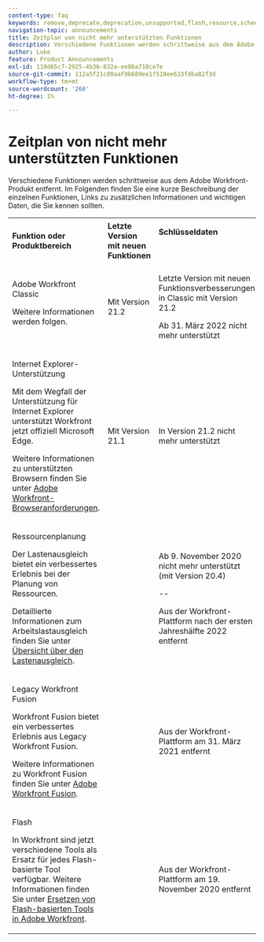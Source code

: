 ```yaml
---
content-type: faq
keywords: remove,deprecate,deprecation,unsupported,flash,resource,scheduling
navigation-topic: announcements
title: Zeitplan von nicht mehr unterstützten Funktionen
description: Verschiedene Funktionen werden schrittweise aus dem Adobe Workfront-Produkt entfernt. Im Folgenden finden Sie eine kurze Beschreibung der einzelnen Funktionen, Links zu zusätzlichen Informationen und wichtigen Daten, die Sie kennen sollten.
author: Luke
feature: Product Announcements
exl-id: 119d65c7-2925-4b36-832a-ee06a718ce7e
source-git-commit: 112a5f21c80aaf9b689ee1f518ee633fdba82f3d
workflow-type: tm+mt
source-wordcount: '260'
ht-degree: 1%

---
```


# Zeitplan von nicht mehr unterstützten Funktionen

Verschiedene Funktionen werden schrittweise aus dem Adobe Workfront-Produkt entfernt. Im Folgenden finden Sie eine kurze Beschreibung der einzelnen Funktionen, Links zu zusätzlichen Informationen und wichtigen Daten, die Sie kennen sollten.

<table style="table-layout:auto"> 
 <col> 
 <col data-mc-conditions=""> 
 <col> 
 <tbody> 
  <tr> 
   <td><b>Funktion oder Produktbereich</b></td> 
   <td><strong>Letzte Version mit neuen Funktionen</strong> </td> 
   <td> <p rowspan="2"><strong>Schlüsseldaten</strong> </p> <p rowspan="2"> </p> </td> 
  </tr> 
  <tr data-mc-conditions=""> 
   <td>Adobe Workfront Classic <p style="font-weight: normal;">Weitere Informationen werden folgen.</p> </td> 
   <td>Mit Version 21.2</td> 
   <td> <p>Letzte Version mit neuen Funktionsverbesserungen in Classic mit Version 21.2</p> <p>Ab 31. März 2022 nicht mehr unterstützt</p> </td> 
  </tr> 
  <tr data-mc-conditions=""> 
   <td> <p>Internet Explorer-Unterstützung</p> <p>Mit dem Wegfall der Unterstützung für Internet Explorer unterstützt Workfront jetzt offiziell Microsoft Edge. </p> <p>Weitere Informationen zu unterstützten Browsern finden Sie unter <a href="../../workfront-basics/workfront-browser-requirements.md" class="MCXref xref">Adobe Workfront-Browseranforderungen</a>.</p> </td> 
   <td>Mit Version 21.1</td> 
   <td>In Version 21.2 nicht mehr unterstützt</td> 
  </tr> 
  <tr> 
   <td> <p>Ressourcenplanung</p> <p>Der Lastenausgleich bietet ein verbessertes Erlebnis bei der Planung von Ressourcen.</p> <p>Detaillierte Informationen zum Arbeitslastausgleich finden Sie unter <a href="../../resource-mgmt/workload-balancer/overview-workload-balancer.md">Übersicht über den Lastenausgleich</a>.</p> </td> 
   <td> </td> 
   <td> <p>Ab 9. November 2020 nicht mehr unterstützt (mit Version 20.4)</p> <p>--</p> <p>Aus der Workfront-Plattform nach der ersten Jahreshälfte 2022 entfernt</p> </td> 
  </tr> 
  <tr> 
   <td> <p>Legacy Workfront Fusion</p> <p>Workfront Fusion bietet ein verbessertes Erlebnis aus Legacy Workfront Fusion.</p> <p>Weitere Informationen zu Workfront Fusion finden Sie unter <a href="../../workfront-fusion/workfront-fusion-2.md" class="MCXref xref">Adobe Workfront Fusion</a>.</p> </td> 
   <td> </td> 
   <td>Aus der Workfront-Plattform am 31. März 2021 entfernt</td> 
  </tr> 
  <tr> 
   <td> <p>Flash</p> <p>In Workfront sind jetzt verschiedene Tools als Ersatz für jedes Flash-basierte Tool verfügbar. Weitere Informationen finden Sie unter <a href="../../product-announcements/announcements/announcement-archive/replace-flash-tools.md" class="MCXref xref">Ersetzen von Flash-basierten Tools in Adobe Workfront</a>.</p> </td> 
   <td> </td> 
   <td> <p> </p> <p>Aus der Workfront-Plattform am 19. November 2020 entfernt</p> </td> 
  </tr> <!--
   <tr data-mc-conditions="QuicksilverOrClassic.Draft mode"> 
    <td> <p>Enhanced Authentication 1.0</p> <p>The method of migrating to the new Enhanced Authentication 2.0 depends on whether you are using Legacy Authentication or Enhanced Authentication 1.0. For more information, see <a href="../../administration-and-setup/manage-workfront/security/get-started-enhanced-authentication.md" class="MCXref xref">Enhanced Authentication overview</a>.</p> </td> 
    <td>&nbsp;</td> 
    <td>2021</td> 
   </tr>
  --> <!--
   <tr data-mc-conditions="QuicksilverOrClassic.Draft mode"> 
    <td> <p>Allowlist updates </p> <!--
      <p data-mc-conditions="QuicksilverOrClassic.Draft mode">Split</p>
     --> <!--
      <p data-mc-conditions="QuicksilverOrClassic.Draft mode">Email Service updated (MailGun)</p>
     --> </td>

</tr>

</tbody> 
</table>
